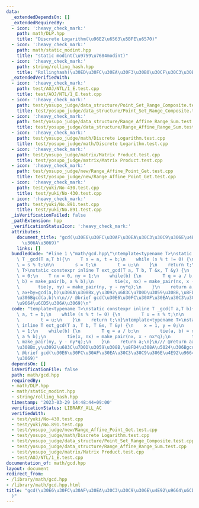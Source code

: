 ```yaml
---
data:
  _extendedDependsOn: []
  _extendedRequiredBy:
  - icon: ':heavy_check_mark:'
    path: math/DLP.hpp
    title: "Discrete Logarithm(\u96E2\u6563\u5BFE\u6570)"
  - icon: ':heavy_check_mark:'
    path: math/static_modint.hpp
    title: "static modint(\u9759\u7684modint)"
  - icon: ':heavy_check_mark:'
    path: string/rolling_hash.hpp
    title: "Rollinghash(\u30ED\u30FC\u30EA\u30F3\u30B0\u30CF\u30C3\u30B7\u30E5)"
  _extendedVerifiedWith:
  - icon: ':heavy_check_mark:'
    path: test/AOJ/NTL/1_E.test.cpp
    title: test/AOJ/NTL/1_E.test.cpp
  - icon: ':heavy_check_mark:'
    path: test/yosupo_judge/data_structure/Point_Set_Range_Composite.test.cpp
    title: test/yosupo_judge/data_structure/Point_Set_Range_Composite.test.cpp
  - icon: ':heavy_check_mark:'
    path: test/yosupo_judge/data_structure/Range_Affine_Range_Sum.test.cpp
    title: test/yosupo_judge/data_structure/Range_Affine_Range_Sum.test.cpp
  - icon: ':heavy_check_mark:'
    path: test/yosupo_judge/math/Discrete Logarithm.test.cpp
    title: test/yosupo_judge/math/Discrete Logarithm.test.cpp
  - icon: ':heavy_check_mark:'
    path: test/yosupo_judge/matrix/Matrix Product.test.cpp
    title: test/yosupo_judge/matrix/Matrix Product.test.cpp
  - icon: ':heavy_check_mark:'
    path: test/yosupo_judge/new/Range_Affine_Point_Get.test.cpp
    title: test/yosupo_judge/new/Range_Affine_Point_Get.test.cpp
  - icon: ':heavy_check_mark:'
    path: test/yuki/No-430.test.cpp
    title: test/yuki/No-430.test.cpp
  - icon: ':heavy_check_mark:'
    path: test/yuki/No.891.test.cpp
    title: test/yuki/No.891.test.cpp
  _isVerificationFailed: false
  _pathExtension: hpp
  _verificationStatusIcon: ':heavy_check_mark:'
  attributes:
    document_title: "gcd(\u30E6\u30FC\u30AF\u30EA\u30C3\u30C9\u306E\u4E92\u9664\u6CD5\
      \u306A\u3069)"
    links: []
  bundledCode: "#line 1 \"math/gcd.hpp\"\ntemplate<typename T>\nstatic constexpr inline\
    \ T _gcd(T a,T b){\n    T s = a, t = b;\n    while (s % t != 0) {\n        T u\
    \ = s % t;\n\n        s = t;\n        t = u;\n    }\n    return t;\n}\ntemplate<typename\
    \ T>\nstatic constexpr inline T ext_gcd(T a, T b, T &x, T &y) {\n    x = 1, y\
    \ = 0;\n    T nx = 0, ny = 1;\n    while(b) {\n        T q = a / b;\n        tie(a,\
    \ b) = make_pair(b, a % b);\n        tie(x, nx) = make_pair(nx, x - nx*q);\n \
    \       tie(y, ny) = make_pair(ny, y - ny*q);\n    }\n    return a;\n}\n/// @return\
    \ ax+by=gcd(a,b)\u306A\u308Bx,y\u3092\u683C\u7D0D\u3059\u308B,\u8FD4\u308A\u5024\
    \u306Bgcd(a,b)\n\n/// @brief gcd(\u30E6\u30FC\u30AF\u30EA\u30C3\u30C9\u306E\u4E92\
    \u9664\u6CD5\u306A\u3069)\n"
  code: "template<typename T>\nstatic constexpr inline T _gcd(T a,T b){\n    T s =\
    \ a, t = b;\n    while (s % t != 0) {\n        T u = s % t;\n\n        s = t;\n\
    \        t = u;\n    }\n    return t;\n}\ntemplate<typename T>\nstatic constexpr\
    \ inline T ext_gcd(T a, T b, T &x, T &y) {\n    x = 1, y = 0;\n    T nx = 0, ny\
    \ = 1;\n    while(b) {\n        T q = a / b;\n        tie(a, b) = make_pair(b,\
    \ a % b);\n        tie(x, nx) = make_pair(nx, x - nx*q);\n        tie(y, ny) =\
    \ make_pair(ny, y - ny*q);\n    }\n    return a;\n}\n/// @return ax+by=gcd(a,b)\u306A\
    \u308Bx,y\u3092\u683C\u7D0D\u3059\u308B,\u8FD4\u308A\u5024\u306Bgcd(a,b)\n\n///\
    \ @brief gcd(\u30E6\u30FC\u30AF\u30EA\u30C3\u30C9\u306E\u4E92\u9664\u6CD5\u306A\
    \u3069)"
  dependsOn: []
  isVerificationFile: false
  path: math/gcd.hpp
  requiredBy:
  - math/DLP.hpp
  - math/static_modint.hpp
  - string/rolling_hash.hpp
  timestamp: '2023-03-29 14:48:44+09:00'
  verificationStatus: LIBRARY_ALL_AC
  verifiedWith:
  - test/yuki/No-430.test.cpp
  - test/yuki/No.891.test.cpp
  - test/yosupo_judge/new/Range_Affine_Point_Get.test.cpp
  - test/yosupo_judge/math/Discrete Logarithm.test.cpp
  - test/yosupo_judge/data_structure/Point_Set_Range_Composite.test.cpp
  - test/yosupo_judge/data_structure/Range_Affine_Range_Sum.test.cpp
  - test/yosupo_judge/matrix/Matrix Product.test.cpp
  - test/AOJ/NTL/1_E.test.cpp
documentation_of: math/gcd.hpp
layout: document
redirect_from:
- /library/math/gcd.hpp
- /library/math/gcd.hpp.html
title: "gcd(\u30E6\u30FC\u30AF\u30EA\u30C3\u30C9\u306E\u4E92\u9664\u6CD5\u306A\u3069\
  )"
---
```


